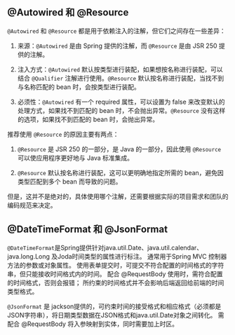 ## @Autowired 和 @Resource

`@Autowired` 和 `@Resource` 都是用于依赖注入的注解，但它们之间存在一些差异：

1.  来源：`@Autowired` 是由 Spring 提供的注解，而 `@Resource` 是由 JSR 250 提供的注解。

2.  注入方式：`@Autowired` 默认按类型进行装配，如果想按名称进行装配，可以结合 `@Qualifier` 注解进行使用。`@Resource` 默认按名称进行装配，当找不到与名称匹配的 bean 时，会按类型进行装配。

3.  必须性：`@Autowired` 有一个 required 属性，可以设置为 false 来改变默认的处理方式，如果找不到匹配的 bean 时，不会抛出异常。`@Resource` 没有这样的选项，如果找不到匹配的 bean 时，会抛出异常。

推荐使用 `@Resource` 的原因主要有两点：

1.  `@Resource` 是 JSR 250 的一部分，是 Java 的一部分，因此使用 `@Resource` 可以使应用程序更好地与 Java 标准集成。

2.  `@Resource` 默认按名称进行装配，这可以更明确地指定所需的 bean，避免因类型匹配到多个 bean 而导致的问题。

但是，这并不是绝对的，具体使用哪个注解，还需要根据实际的项目需求和团队的编码规范来决定。

## @DateTimeFormat 和 @JsonFormat
`@DateTimeFormat`是Spring提供针对java.util.Date、java.util.calendar、java.long.Long 及Joda时间类型的属性进行标注。
通常用于Spring MVC 控制器方法的参数或对象属性。
使用表单提交时，可提交不符合配置的时间格式的字符串，但只能接收时间格式内的时间。
配合 @RequestBody 使用时，需符合配置的时间格式，否则会报错；
所约束的时间格式并不会影响后端返回给前端的时间类型格式。

`@JsonFormat` 是 jackson提供的，可约束时间的接受格式和相应格式（必须都是JSON字符串），将日期类型数据在JSON格式和java.util.Date对象之间转化。
需配合 @RequestBody 将入参映射到实体，同时需要加上时区。